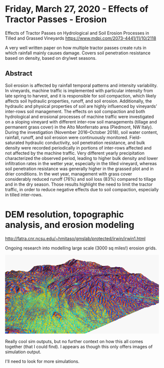# Friday, March 27, 2020 - Effects of Tractor Passes - Erosion
Effects of Tractor Passes on Hydrological and Soil Erosion Processes in Tilled and Grassed Vineyards 
https://www.mdpi.com/2073-4441/11/10/2118

A very well written paper on how multiple tractor passes create ruts in which rainfall mainly causes damage.
Covers soil penetration resistance based on density, based on dry/wet seasons.

## Abstract
Soil erosion is affected by rainfall temporal patterns and intensity variability. In vineyards, machine traffic is implemented with particular intensity from late spring to harvest, and it is responsible for soil compaction, which likely affects soil hydraulic properties, runoff, and soil erosion. Additionally, the hydraulic and physical properties of soil are highly influenced by vineyards’ inter-rows soil management. The effects on soil compaction and both hydrological and erosional processes of machine traffic were investigated on a sloping vineyard with different inter-row soil managements (tillage and permanent grass cover) in the Alto Monferrato area (Piedmont, NW Italy). During the investigation (November 2016–October 2018), soil water content, rainfall, runoff, and soil erosion were continuously monitored. Field-saturated hydraulic conductivity, soil penetration resistance, and bulk density were recorded periodically in portions of inter-rows affected and not affected by the machine traffic. Very different yearly precipitation characterized the observed period, leading to higher bulk density and lower infiltration rates in the wetter year, especially in the tilled vineyard, whereas soil penetration resistance was generally higher in the grassed plot and in drier conditions. In the wet year, management with grass cover considerably reduced runoff (76%) and soil loss (83%) compared to tillage and in the dry season. Those results highlight the need to limit the tractor traffic, in order to reduce negative effects due to soil compaction, especially in tilled inter-rows.

# DEM resolution, topographic analysis, and erosion modeling
http://fatra.cnr.ncsu.edu/~hmitaso/gmslab/protected/irwin/irwin1.html

Ongoing research into modelling large scale (3000 sq miles!) erosion grids.

![](smoothing.gif)

Really cool sim outputs, but no further context on how this all comes together (that I could find).
I appears as though this only offers images of simulation output. 


I'll need to look for more simulations.
